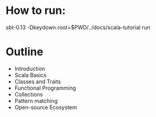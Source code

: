 # How to run:
sbt-0.13 -Dkeydown.root=$PWD/../docs/scala-tutorial run

# Outline

- Introduction
- Scala Basics
- Classes and Traits
- Functional Programming
- Collections
- Pattern matching
- Open-source Ecosystem


